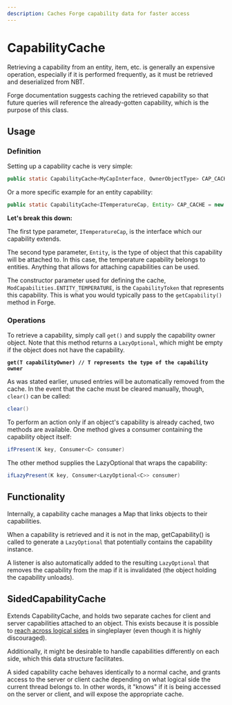```yaml
---
description: Caches Forge capability data for faster access
---
```


# CapabilityCache

Retrieving a capability from an entity, item, etc. is generally an expensive operation, especially if it is performed frequently, as it must be retrieved and deserialized from NBT.&#x20;

Forge documentation suggests caching the retrieved capability so that future queries will reference the already-gotten capability, which is the purpose of this class.

## Usage

### Definition

Setting up a capability cache is very simple:

```java
public static CapabilityCache<MyCapInterface, OwnerObjectType> CAP_CACHE = new CapabilityCache<>(MyCapabilities.CAPABILITY);
```

Or a more specific example for an entity capability:

```java
public static CapabilityCache<ITemperatureCap, Entity> CAP_CACHE = new CapabilityCache<>(ModCapabilities.ENTITY_TEMPERATURE);
```

**Let's break this down:**

The first type parameter, `ITemperatureCap`, is the interface which our capability extends.&#x20;

The second type parameter, `Entity`, is the type of object that this capability will be attached to. In this case, the temperature capability belongs to entities. Anything that allows for attaching capabilities can be used.

The constructor parameter used for defining the cache, `ModCapabilities.ENTITY_TEMPERATURE`, is the `CapabilityToken` that represents this capability. This is what you would typically pass to the `getCapability()` method in Forge.

### Operations

To retrieve a capability, simply call `get()` and supply the capability owner object. Note that this method returns a `LazyOptional`, which might be empty if the object does not have the capability.

<pre class="language-java"><code class="lang-java"><strong>get(T capabilityOwner) // T represents the type of the capability owner
</strong></code></pre>

As was stated earlier, unused entries will be automatically removed from the cache. In the event that the cache must be cleared manually, though, `clear()` can be called:

```java
clear()
```

To perform an action only if an object's capability is already cached, two methods are available. One method gives a consumer containing the capability object itself:

```java
ifPresent(K key, Consumer<C> consumer)
```

The other method supplies the LazyOptional that wraps the capability:

```java
ifLazyPresent(K key, Consumer<LazyOptional<C>> consumer)
```

## Functionality

Internally, a capability cache manages a Map that links objects to their capabilities.&#x20;

When a capability is retrieved and it is not in the map, getCapability() is called to generate a `LazyOptional` that potentially contains the capability instance.

A listener is also automatically added to the resulting `LazyOptional` that removes the capability from the map if it is invalidated (the object holding the capability unloads).

## SidedCapabilityCache

Extends CapabilityCache, and holds two separate caches for client and server capabilities attached to an object. This exists because it is possible to [reach across logical sides](https://docs.minecraftforge.net/en/latest/concepts/sides/#reaching-across-logical-sides) in singleplayer (even though it is highly discouraged).&#x20;

Additionally, it might be desirable to handle capabilities differently on each side, which this data structure facilitates.

A sided capability cache behaves identically to a normal cache, and grants access to the server or client cache depending on what logical side the current thread belongs to. In other words, it "knows" if it is being accessed on the server or client, and will expose the appropriate cache.
